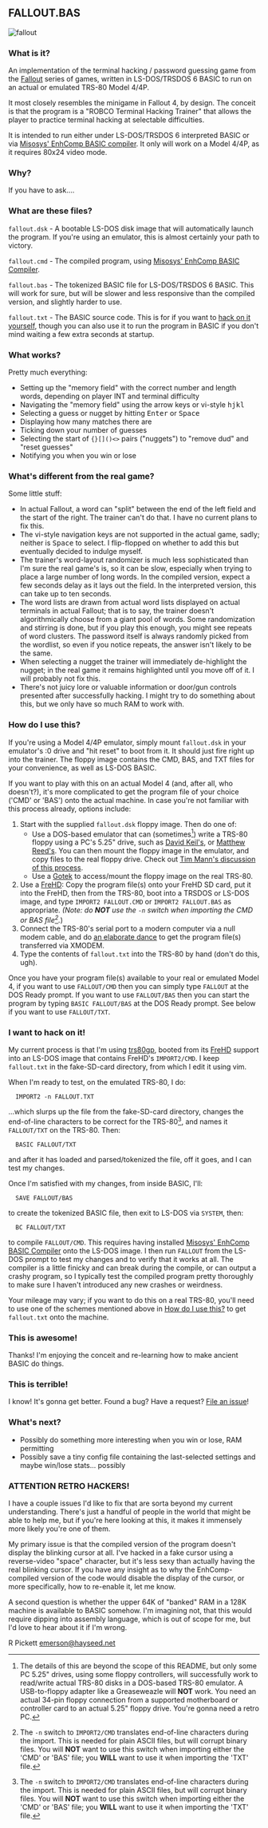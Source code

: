 ## FALLOUT.BAS
![fallout](https://github.com/user-attachments/assets/8ee58234-5342-444e-9af5-14fa17799cdd)

### What is it?

An implementation of the terminal hacking / password guessing game from the [Fallout](https://fallout.bethesda.net/en/games) series of games, written in LS-DOS/TRSDOS 6 BASIC to run on an actual or emulated TRS-80 Model 4/4P.

It most closely resembles the minigame in Fallout 4, by design.  The conceit is that the program is a "ROBCO Terminal Hacking Trainer" that allows the player to practice terminal hacking at selectable difficulties.

It is intended to run either under LS-DOS/TRSDOS 6 interpreted BASIC or via [Misosys' EnhComp BASIC compiler](https://www.tim-mann.org/misosys.html#down).  It only will work on a Model 4/4P, as it requires 80x24 video mode.

### Why?

If you have to ask....

### What are these files?

``fallout.dsk`` - A bootable LS-DOS disk image that will automatically launch the program.  If you're using an emulator, this is almost certainly your path to victory.

``fallout.cmd`` - The compiled program, using [Misosys' EnhComp BASIC Compiler](https://www.tim-mann.org/misosys.html#down).

``fallout.bas`` - The tokenized BASIC file for LS-DOS/TRSDOS 6 BASIC.  This will work for sure, but will be slower and less responsive than the compiled version, and slightly harder to use.

``fallout.txt`` - The BASIC source code.  This is for if you want to [hack on it yourself](https://github.com/emersonrp/fallout.bas?tab=readme-ov-file#i-want-to-hack-on-it), though you can also use it to run the program in BASIC if you don't mind waiting a few extra seconds at startup.

### What works?

Pretty much everything:
* Setting up the "memory field" with the correct number and length words, depending on player INT and terminal difficulty
* Navigating the "memory field" using the arrow keys or vi-style <kbd>h</kbd><kbd>j</kbd><kbd>k</kbd><kbd>l</kbd>
* Selecting a guess or nugget by hitting <kbd>Enter</kbd> or <kbd>Space</kbd>
* Displaying how many matches there are
* Ticking down your number of guesses
* Selecting the start of ``{}[]()<>`` pairs ("nuggets") to "remove dud" and "reset guesses"
* Notifying you when you win or lose

### What's different from the real game?

Some little stuff:
* In actual Fallout, a word can "split" between the end of the left field and the start of the right.  The trainer can't do that.  I have no current plans to fix this.
* The vi-style navigation keys are not supported in the actual game, sadly;  neither is <kbd>Space</kbd> to select.  I flip-flopped on whether to add this but eventually decided to indulge myself.
* The trainer's word-layout randomizer is much less sophisticated than I'm sure the real game's is, so it can be slow, especially when trying to place a large number of long words.  In the compiled version, expect a few seconds delay as it lays out the field.  In the interpreted version, this can take up to ten seconds.
* The word lists are drawn from actual word lists displayed on actual terminals in actual Fallout; that is to say, the trainer doesn't algorithmically choose from a giant pool of words.  Some randomization and stirring is done, but if you play this enough, you might see repeats of word clusters.  The password itself is always randomly picked from the wordlist, so even if you notice repeats, the answer isn't likely to be the same.
* When selecting a nugget the trainer will immediately de-highlight the nugget;  in the real game it remains highlighted until you move off of it.  I will probably not fix this.
* There's not juicy lore or valuable information or door/gun controls presented after successfully hacking.  I might try to do something about this, but we only have so much RAM to work with.

### How do I use this?

If you're using a Model 4/4P emulator, simply mount ``fallout.dsk`` in your emulator's :0 drive and "hit reset" to boot from it.  It should just fire right up into the trainer.  The floppy image contains the CMD, BAS, and TXT files for your convenience, as well as LS-DOS BASIC.

If you want to play with this on an actual Model 4 (and, after all, who doesn't?), it's more complicated to get the program file of your choice ('CMD' or 'BAS') onto the actual machine.  In case you're not familiar with this process already, options include:

1. Start with the supplied ``fallout.dsk`` floppy image.  Then do one of:
    * Use a DOS-based emulator that can (sometimes[^2]) write a TRS-80 floppy using a PC's 5.25" drive, such as [David Keil's](http://cpmarchives.classiccmp.org/trs80/mirrors/www.discover-net.net/~dmkeil/trs80/model4.htm), or [Matthew Reed's](http://www.trs-80emulators.com/m4/).  You can then mount the floppy image in the emulator, and copy files to the real floppy drive.  Check out [Tim Mann's discussion of this process](https://www.tim-mann.org/trs80faq.html#[7]).
    * Use a [Gotek](https://github.com/GrantMeStrength/TRS80gotek/tree/master) to access/mount the floppy image on the real TRS-80.
2. Use a [FreHD](https://www.vecoven.com/trs80/trs80.html):  Copy the program file(s) onto your FreHD SD card, put it into the FreHD, then from the TRS-80, boot into a TRSDOS or LS-DOS image, and type ``IMPORT2 FALLOUT.CMD`` or ``IMPORT2 FALLOUT.BAS`` as appropriate.  <i>(Note: do <b>NOT</b> use the ``-n`` switch when importing the CMD or BAS file[^3].</i>)
3. Connect the TRS-80's serial port to a modern computer via a null modem cable, and do [an elaborate dance](https://www.vintagevolts.com/getting-software-running-on-my-trs-80-model-iv/) to get the program file(s) transferred via XMODEM.
4. Type the contents of ``fallout.txt`` into the TRS-80 by hand (don't do this, ugh).

Once you have your program file(s) available to your real or emulated Model 4, if you want to use ``FALLOUT/CMD`` then you can simply type ``FALLOUT`` at the DOS Ready prompt.  If you want to use ``FALLOUT/BAS`` then you can start the program by typing ``BASIC FALLOUT/BAS`` at the DOS Ready prompt.  See below if you want to use ``FALLOUT/TXT``.

### I want to hack on it!

My current process is that I'm using [trs80gp](http://48k.ca/trs80gp.html), booted from its [FreHD](https://www.vecoven.com/trs80/trs80.html) support into an LS-DOS image that contains FreHD's ``IMPORT2/CMD``.  I keep ``fallout.txt`` in the fake-SD-card directory, from which I edit it using vim.

When I'm ready to test, on the emulated TRS-80, I do:
```
  IMPORT2 -n FALLOUT.TXT
```
...which slurps up the file from the fake-SD-card directory, changes the end-of-line characters to be correct for the TRS-80[^3], and names it ``FALLOUT/TXT`` on the TRS-80.  Then:
```
  BASIC FALLOUT/TXT
```
and after it has loaded and parsed/tokenized the file, off it goes, and I can test my changes.

Once I'm satisfied with my changes, from inside BASIC, I'll:
```
  SAVE FALLOUT/BAS
```
to create the tokenized BASIC file, then exit to LS-DOS via ``SYSTEM``, then:
```
  BC FALLOUT/TXT
```
to compile ``FALLOUT/CMD``.  This requires having installed [Misosys' EnhComp BASIC Compiler](https://www.tim-mann.org/misosys.html#down) onto the LS-DOS image.  I then run ``FALLOUT`` from the LS-DOS prompt to test my changes and to verify that it works at all.  The compiler is a little finicky and can break during the compile, or can output a crashy program, so I typically test the compiled program pretty thoroughly to make sure I haven't introduced any new crashes or weirdness.


Your mileage may vary;  if you want to do this on a real TRS-80, you'll need to use one of the schemes mentioned above in [How do I use this?](https://github.com/emersonrp/fallout.bas?tab=readme-ov-file#how-do-i-use-this) to get ``fallout.txt`` onto the machine.


### This is awesome!

Thanks!  I'm enjoying the conceit and re-learning how to make ancient BASIC do things.

### This is terrible!

I know!  It's gonna get better.  Found a bug?  Have a request?  [File an issue](https://github.com/emersonrp/fallout.bas/issues)!

### What's next?

* Possibly do something more interesting when you win or lose, RAM permitting
* Possibly save a tiny config file containing the last-selected settings and maybe win/lose stats... possibly

### ATTENTION RETRO HACKERS!

I have a couple issues I'd like to fix that are sorta beyond my current understanding.  There's just a handful of people in the world that might be able to help me, but if you're here looking at this, it makes it immensely more likely you're one of them.

My primary issue is that the compiled version of the program doesn't display the blinking cursor at all.  I've hacked in a fake cursor using a reverse-video "space" character, but it's less sexy than actually having the real blinking cursor.  If you have any insight as to why the EnhComp-compiled version of the code would disable the display of the cursor, or more specifically, how to re-enable it, let me know.

A second question is whether the upper 64K of "banked" RAM in a 128K machine is available to BASIC somehow.  I'm imagining not, that this would require dipping into assembly language, which is out of scope for me, but I'd love to hear about it if I'm wrong.

R Pickett emerson@hayseed.net


[^1]: I develop on LS-DOS 6, and don't test on TRSDOS, but as best I can tell, the BASIC supplied with TRSDOS 6 is the same as that supplied with LS-DOS 6.  If you find something not working on TRSDOS, please open an issue.

[^2]: The details of this are beyond the scope of this README, but only some PC 5.25" drives, using some floppy controllers, will successfully work to read/write actual TRS-80 disks in a DOS-based TRS-80 emulator.  A USB-to-floppy adapter like a Greaseweazle will <b>NOT</b> work.  You need an actual 34-pin floppy connection from a supported motherboard or controller card to an actual 5.25" floppy drive.  You're gonna need a retro PC.

[^3]: The ``-n`` switch to ``IMPORT2/CMD`` translates end-of-line characters during the import.  This is needed for plain ASCII files, but will corrupt binary files.  You will <b>NOT</b> want to use this switch when importing either the 'CMD' or 'BAS' file;  you <b>WILL</b> want to use it when importing the 'TXT' file.

